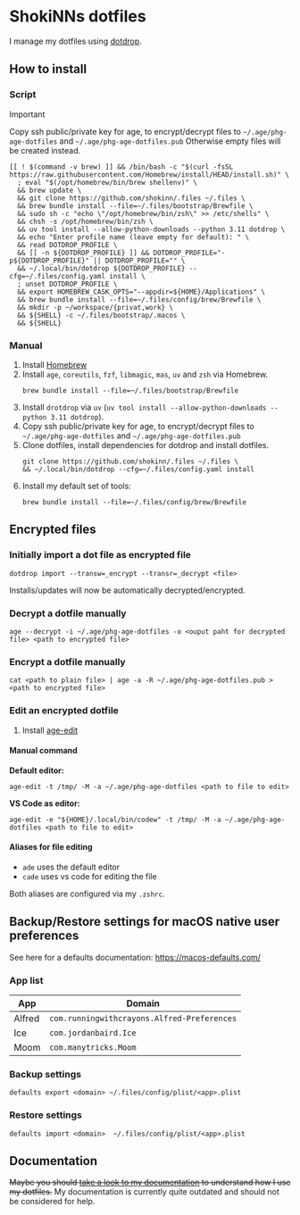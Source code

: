 # ShokiNNs dotfiles

I manage my dotfiles using [dotdrop](https://github.com/deadc0de6/dotdrop).

## How to install

### Script

> [!IMPORTANT]  
> Copy ssh public/private key for age, to encrypt/decrypt files to `~/.age/phg-age-dotfiles` and `~/.age/phg-age-dotfiles.pub`
> Otherwise empty files will be created instead.

```shell
[[ ! $(command -v brew) ]] && /bin/bash -c "$(curl -fsSL https://raw.githubusercontent.com/Homebrew/install/HEAD/install.sh)" \
  ; eval "$(/opt/homebrew/bin/brew shellenv)" \
  && brew update \
  && git clone https://github.com/shokinn/.files ~/.files \
  && brew bundle install --file=~/.files/bootstrap/Brewfile \
  && sudo sh -c "echo \"/opt/homebrew/bin/zsh\" >> /etc/shells" \
  && chsh -s /opt/homebrew/bin/zsh \
  && uv tool install --allow-python-downloads --python 3.11 dotdrop \
  && echo "Enter profile name (leave empty for default): " \
  && read DOTDROP_PROFILE \
  && [[ -n ${DOTDROP_PROFILE} ]] && DOTDROP_PROFILE="-p${DOTDROP_PROFILE}" || DOTDROP_PROFILE="" \
  && ~/.local/bin/dotdrop ${DOTDROP_PROFILE} --cfg=~/.files/config.yaml install \
  ; unset DOTDROP_PROFILE \
  && export HOMEBREW_CASK_OPTS="--appdir=${HOME}/Applications" \
  && brew bundle install --file=~/.files/config/brew/Brewfile \
  && mkdir -p ~/workspace/{privat,work} \
  && ${SHELL} -c ~/.files/bootstrap/.macos \
  && ${SHELL}
```

### Manual

1. Install [Homebrew](https://brew.sh/)
2. Install `age`, `coreutils`, `fzf`, `libmagic`, `mas`, `uv` and `zsh` via Homebrew.  
   ```shell
   brew bundle install --file=~/.files/bootstrap/Brewfile
   ```
3. Install `drotdrop` via `uv` (`uv tool install --allow-python-downloads --python 3.11 dotdrop`).
4. Copy ssh public/private key for age, to encrypt/decrypt files to `~/.age/phg-age-dotfiles` and `~/.age/phg-age-dotfiles.pub`
5. Clone dotfiles, install dependencies for dotdrop and install dotfiles.  
   ```shell
   git clone https://github.com/shokinn/.files ~/.files \
   && ~/.local/bin/dotdrop --cfg=~/.files/config.yaml install
   ```
6. Install my default set of tools:  
   ```shell
   brew bundle install --file=~/.files/config/brew/Brewfile
   ```

## Encrypted files

### Initially import a dot file as encrypted file

```shell
dotdrop import --transw=_encrypt --transr=_decrypt <file>
```

Installs/updates will now be automatically decrypted/encrypted.

### Decrypt a dotfile manually

```shell
age --decrypt -i ~/.age/phg-age-dotfiles -o <ouput paht for decrypted file> <path to encrypted file>
```

### Encrypt a dotfile manually

```shell
cat <path to plain file> | age -a -R ~/.age/phg-age-dotfiles.pub > <path to encrypted file>
```

### Edit an encrypted dotfile

1. Install [age-edit](https://github.com/dbohdan/age-edit)

#### Manual command

**Default editor:**

```shell
age-edit -t /tmp/ -M -a ~/.age/phg-age-dotfiles <path to file to edit>
```

**VS Code as editor:**

```shell
age-edit -e "${HOME}/.local/bin/codew" -t /tmp/ -M -a ~/.age/phg-age-dotfiles <path to file to edit>
```

#### Aliases for file editing

- `ade` uses the default editor
- `cade` uses vs code for editing the file

Both aliases are configured via my `.zshrc`.

## Backup/Restore settings for macOS native user preferences

See here for a defaults documentation: <https://macos-defaults.com/>

### App list

| App    | Domain                                      |
| ------ | ------------------------------------------- |
| Alfred | `com.runningwithcrayons.Alfred-Preferences` |
| Ice    | `com.jordanbaird.Ice`                       |
| Moom   | `com.manytricks.Moom`                       |

### Backup settings

```shell
defaults export <domain> ~/.files/config/plist/<app>.plist
```

### Restore settings

```shell
defaults import <domain>  ~/.files/config/plist/<app>.plist
```

## Documentation

~~Maybe you should [take a look to my documentation](https://docs.pphg.tech/) to understand how I use my dotfiles.~~
My documentation is currently quite outdated and should not be considered for help.
